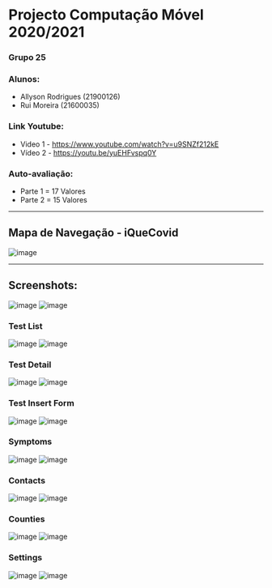# Projecto Computação Móvel 2020/2021
### Grupo 25
### Alunos:
* Allyson Rodrigues (21900126)
* Rui Moreira (21600035)
### Link Youtube:
* Video 1 - https://www.youtube.com/watch?v=u9SNZf212kE 
* Vídeo 2 - https://youtu.be/yuEHFvspq0Y
### Auto-avaliação:
* Parte 1 = 17 Valores
* Parte 2 = 15 Valores
 
--------

## Mapa de Navegação - iQueCovid
![image](https://user-images.githubusercontent.com/59263912/126847941-46293be3-eeea-494e-8a73-b38aa19f75ef.png)



--------

## Screenshots:


![image](https://user-images.githubusercontent.com/59263912/126846635-4a28ad54-5773-4645-9346-feb8faff0db3.png)
![image](https://user-images.githubusercontent.com/59263912/126846732-2649048f-e876-40be-9bff-16fe80cac718.png)



### Test List
![image](https://user-images.githubusercontent.com/59263912/126846695-a4e5de8b-f87e-471b-85bb-8ff3b2a2201d.png)
![image](https://user-images.githubusercontent.com/59263912/126846790-cb350aa5-310d-4cbf-b978-a1be9b161b62.png)



### Test Detail 
![image](https://user-images.githubusercontent.com/59263912/126846663-555359c5-7e13-416b-a258-0282ed3cd6fa.png)
![image](https://user-images.githubusercontent.com/59263912/126846769-1e282e34-33c7-48b7-862b-2494327760df.png)




### Test Insert Form
![image](https://user-images.githubusercontent.com/59263912/126846687-a1ec3315-4f91-4040-b336-8cd39c56173c.png)
![image](https://user-images.githubusercontent.com/59263912/126846778-71431c98-0758-4f14-bc03-c89fd99ce70c.png)



### Symptoms

![image](https://user-images.githubusercontent.com/59263912/126846653-cdb6e5ef-d005-41a9-bd3a-72db2934f2fd.png)
![image](https://user-images.githubusercontent.com/59263912/126846745-0c707795-bbe3-43eb-a498-34a827c7313b.png)


### Contacts
![image](https://user-images.githubusercontent.com/59263912/126846609-4a132f2f-a570-4766-a9f3-b2affa8ecef9.png)
![image](https://user-images.githubusercontent.com/59263912/126846708-100b6c84-df5a-4ee1-aede-f81bce65a374.png)



### Counties

![image](https://user-images.githubusercontent.com/59263912/126846633-16988030-97e7-4dc0-bff7-b8e82334ade4.png)
![image](https://user-images.githubusercontent.com/59263912/126846721-ebaee7dd-4aa5-449d-9c01-ec0d973e485a.png)


### Settings
![image](https://user-images.githubusercontent.com/59263912/126846643-ec9a9608-21ab-43ad-b6e8-9df0ac289995.png)
![image](https://user-images.githubusercontent.com/59263912/126846739-48caddd1-9cce-47db-b014-30809a247086.png)



